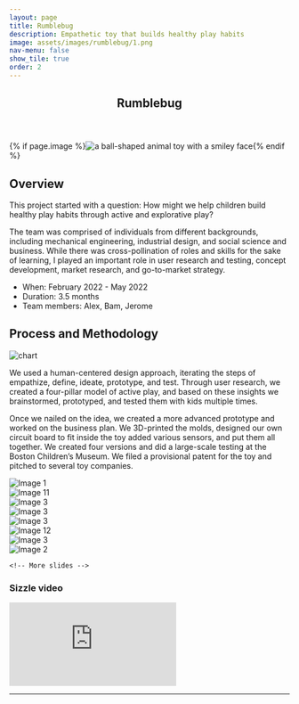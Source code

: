 ```yaml
---
layout: page
title: Rumblebug
description: Empathetic toy that builds healthy play habits
image: assets/images/rumblebug/1.png
nav-menu: false
show_tile: true
order: 2
---
```


<!-- Main -->
<div id="main" class="alt">

<!-- One -->
<section id="one">
	<div class="inner">
		<header class="major">
			<h1>Rumblebug</h1>
		</header>
		{% if page.image %}<span class="image main"><img src="{{ site.baseurl }}/{{ page.image }}" alt="a ball-shaped animal toy with a smiley face" /></span>{% endif %}

<!-- Content -->
<h2 id="content">Overview</h2>
<p>This project started with a question: How might we help children build healthy play habits through active and explorative play?</p>
<p>The team was comprised of individuals from different backgrounds, including mechanical engineering, industrial design, and social science and business. While there was cross-pollination of roles and skills for the sake of learning, I played an important role in user research and testing, concept development, market research, and go-to-market strategy.</p>

<ul>
	<li>When: February 2022 - May 2022</li>
	<li>Duration: 3.5 months</li>
	<li>Team members: Alex, Bam, Jerome</li>
</ul>

<h2 id="content">Process and Methodology</h2>
<img src="{{ '/assets/images/rumblebug/2.png' | relative_url }}" alt="chart" data-position="center center" />

<p>We used a human-centered design approach, iterating the steps of empathize, define, ideate, prototype, and test. Through  user research, we created a four-pillar model of active play, and based on these insights we brainstormed, prototyped, and tested them with kids multiple times. </p>
<p>Once we nailed on the idea, we created a more advanced prototype and worked on the business plan. We 3D-printed the molds, designed our own circuit board to fit inside the toy added various sensors, and put them all together. We created four versions and did a large-scale testing at the Boston Children’s Museum. We filed a provisional patent for the toy and pitched to several toy companies.</p>
<p></p>


<!-- Swiper -->
<div class="swiper">
  <div class="swiper-wrapper">
    <div class="swiper-slide"><img src="{{ '/assets/images/rumblebug/6.png' | relative_url }}" alt="Image 1"></div>
	<div class="swiper-slide"><img src="{{ '/assets/images/rumblebug/11.png' | relative_url }}" alt="Image 11"></div>
	<div class="swiper-slide"><img src="{{ '/assets/images/rumblebug/7.png' | relative_url }}" alt="Image 3"></div>
	<div class="swiper-slide"><img src="{{ '/assets/images/rumblebug/10.png' | relative_url }}" alt="Image 3"></div>
	<div class="swiper-slide"><img src="{{ '/assets/images/rumblebug/8.png' | relative_url }}" alt="Image 3"></div>
	<div class="swiper-slide"><img src="{{ '/assets/images/rumblebug/12.png' | relative_url }}" alt="Image 12"></div>
	<!-- <div class="swiper-slide"><img src="{{ '/assets/images/rumblebug/9.png' | relative_url }}" alt="Image 3"></div> -->
	<!-- <div class="swiper-slide"><img src="{{ '/assets/images/rumblebug/3.png' | relative_url }}" alt="Image 3"></div> -->
	<div class="swiper-slide"><img src="{{ '/assets/images/rumblebug/4.png' | relative_url }}" alt="Image 3"></div>
	<div class="swiper-slide"><img src="{{ '/assets/images/rumblebug/5.png' | relative_url }}" alt="Image 2"></div>
	
    <!-- More slides -->
  </div>
  <!-- Add Pagination -->
  <div class="swiper-pagination"></div>
  <!-- Add Navigation -->
  <div class="swiper-button-prev"></div>
  <div class="swiper-button-next"></div>

</div>

<h3>Sizzle video</h3>

<div class="video-wrapper">
<iframe src="https://www.youtube.com/embed/6dU5p-av7IM?si=Oknlr2389ImqR4Kw" title="video" frameborder="0" allow="accelerometer; autoplay; clipboard-write; encrypted-media; gyroscope; picture-in-picture; web-share" allowfullscreen></iframe>
</div>


<hr class="major" />



</div>
</section>


</div>
